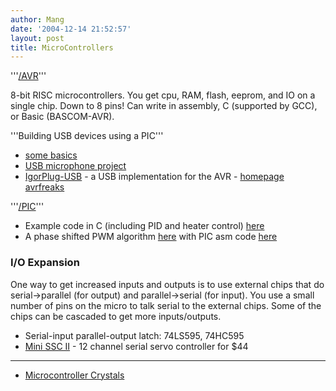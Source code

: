 ```yaml
---
author: Mang
date: '2004-12-14 21:52:57'
layout: post
title: MicroControllers
---
```


'''[/AVR](/AVR.html)'''

8-bit RISC microcontrollers.  You get cpu, RAM, flash, eeprom, and IO on a single chip.  Down to 8 pins!  Can write in assembly, C (supported by GCC), or Basic (BASCOM-AVR).

'''Building USB devices using a PIC'''

* [some basics](http://stage.itp.tsoa.nyu.edu/~jn429/usbxtra/)
* [USB microphone project](http://www.alanmacek.com/usb/project.html)
* [IgorPlug-USB](http://www.cesko.host.sk/IgorPlugUSB/IgorPlug-USB%20(AVR)_eng.htm) - a USB implementation for the AVR - [homepage](http://www.cesko.host.sk/IgorPlugUSB/IgorPlug-USB%20(AVR)_eng.htm) [avrfreaks](http://www.avrfreaks.net/Tools/showtools.php?ToolID=459)

'''[/PIC](/PIC.html)'''

* Example code in C (including PID and heater control) [here](http://www.microchipc.com/sourcecode/)
* A phase shifted PWM algorithm [here](http://www.dattalo.com/technical/theory/pwm.html) with PIC asm code [here](http://www.dattalo.com/technical/software/pic/pwm8.asm)

### I/O Expansion

One way to get increased inputs and outputs is to use external chips that do serial->parallel (for output) and parallel->serial (for input).  You use a small number of pins on the micro to talk serial to the external chips.  Some of the chips can be cascaded to get more inputs/outputs.


* Serial-input parallel-output latch: 74LS595, 74HC595
* [Mini SSC II](http://www.seetron.com/ssc.htm) - 12 channel serial servo controller for $44

----

* [Microcontroller Crystals](http://www.dvanhorn.org/Micros/All/Crystals.php)
